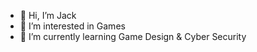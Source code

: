 - 👋 Hi, I’m Jack
- 👀 I’m interested in Games
- 🌱 I’m currently learning Game Design & Cyber Security